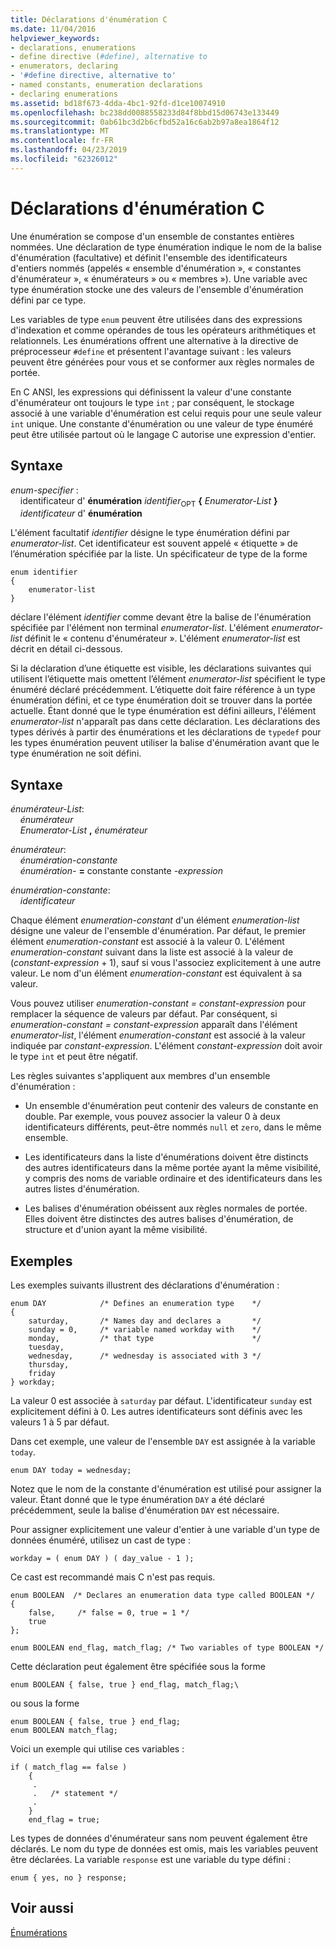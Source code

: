 ```yaml
---
title: Déclarations d'énumération C
ms.date: 11/04/2016
helpviewer_keywords:
- declarations, enumerations
- define directive (#define), alternative to
- enumerators, declaring
- '#define directive, alternative to'
- named constants, enumeration declarations
- declaring enumerations
ms.assetid: bd18f673-4dda-4bc1-92fd-d1ce10074910
ms.openlocfilehash: bc238dd0088558233d84f8bbd15d06743e133449
ms.sourcegitcommit: 0ab61bc3d2b6cfbd52a16c6ab2b97a8ea1864f12
ms.translationtype: MT
ms.contentlocale: fr-FR
ms.lasthandoff: 04/23/2019
ms.locfileid: "62326012"
---
```

# <a name="c-enumeration-declarations"></a>Déclarations d'énumération C

Une énumération se compose d'un ensemble de constantes entières nommées. Une déclaration de type énumération indique le nom de la balise d'énumération (facultative) et définit l'ensemble des identificateurs d'entiers nommés (appelés « ensemble d'énumération », « constantes d'énumérateur », « énumérateurs » ou « membres »). Une variable avec type énumération stocke une des valeurs de l'ensemble d'énumération défini par ce type.

Les variables de type `enum` peuvent être utilisées dans des expressions d'indexation et comme opérandes de tous les opérateurs arithmétiques et relationnels. Les énumérations offrent une alternative à la directive de préprocesseur `#define` et présentent l'avantage suivant : les valeurs peuvent être générées pour vous et se conformer aux règles normales de portée.

En C ANSI, les expressions qui définissent la valeur d'une constante d'énumérateur ont toujours le type `int` ; par conséquent, le stockage associé à une variable d'énumération est celui requis pour une seule valeur `int` unique. Une constante d'énumération ou une valeur de type énuméré peut être utilisée partout où le langage C autorise une expression d'entier.

## <a name="syntax"></a>Syntaxe

*enum-specifier* :<br/>
&nbsp;&nbsp;&nbsp;&nbsp;identificateur d' **énumération** *identifier*<sub>OPT</sub> **{** *Enumerator-List* **}**<br/>
&nbsp;&nbsp;&nbsp;&nbsp;*identificateur* d' **énumération**

L'élément facultatif *identifier* désigne le type énumération défini par *enumerator-list*. Cet identificateur est souvent appelé « étiquette » de l’énumération spécifiée par la liste. Un spécificateur de type de la forme

```
enum identifier
{
    enumerator-list
}
```

déclare l'élément *identifier* comme devant être la balise de l'énumération spécifiée par l'élément non terminal *enumerator-list*. L'élément *enumerator-list* définit le « contenu d'énumérateur ». L'élément *enumerator-list* est décrit en détail ci-dessous.

Si la déclaration d’une étiquette est visible, les déclarations suivantes qui utilisent l’étiquette mais omettent l’élément *enumerator-list* spécifient le type énuméré déclaré précédemment. L’étiquette doit faire référence à un type énumération défini, et ce type énumération doit se trouver dans la portée actuelle. Étant donné que le type énumération est défini ailleurs, l'élément *enumerator-list* n'apparaît pas dans cette déclaration. Les déclarations des types dérivés à partir des énumérations et les déclarations de `typedef` pour les types énumération peuvent utiliser la balise d'énumération avant que le type énumération ne soit défini.

## <a name="syntax"></a>Syntaxe

*énumérateur-List*:<br/>
&nbsp;&nbsp;&nbsp;&nbsp;*énumérateur*<br/>
&nbsp;&nbsp;&nbsp;&nbsp;*Enumerator-List* **,** *énumérateur*

*énumérateur*:<br/>
&nbsp;&nbsp;&nbsp;&nbsp;*énumération-constante*<br/>
&nbsp;&nbsp;&nbsp;&nbsp;*énumération-* **=** constante constante *-expression*

*énumération-constante*:<br/>
&nbsp;&nbsp;&nbsp;&nbsp;*identificateur*

Chaque élément *enumeration-constant* d'un élément *enumeration-list* désigne une valeur de l'ensemble d'énumération. Par défaut, le premier élément *enumeration-constant* est associé à la valeur 0. L'élément *enumeration-constant* suivant dans la liste est associé à la valeur de (*constant-expression* + 1), sauf si vous l'associez explicitement à une autre valeur. Le nom d'un élément *enumeration-constant* est équivalent à sa valeur.

Vous pouvez utiliser *enumeration-constant = constant-expression* pour remplacer la séquence de valeurs par défaut. Par conséquent, si *enumeration-constant = constant-expression* apparaît dans l'élément *enumerator-list*, l'élément *enumeration-constant* est associé à la valeur indiquée par *constant-expression*. L'élément *constant-expression* doit avoir le type `int` et peut être négatif.

Les règles suivantes s'appliquent aux membres d'un ensemble d'énumération :

- Un ensemble d'énumération peut contenir des valeurs de constante en double. Par exemple, vous pouvez associer la valeur 0 à deux identificateurs différents, peut-être nommés `null` et `zero`, dans le même ensemble.

- Les identificateurs dans la liste d'énumérations doivent être distincts des autres identificateurs dans la même portée ayant la même visibilité, y compris des noms de variable ordinaire et des identificateurs dans les autres listes d'énumération.

- Les balises d'énumération obéissent aux règles normales de portée. Elles doivent être distinctes des autres balises d'énumération, de structure et d'union ayant la même visibilité.

## <a name="examples"></a>Exemples

Les exemples suivants illustrent des déclarations d'énumération :

```
enum DAY            /* Defines an enumeration type    */
{
    saturday,       /* Names day and declares a       */
    sunday = 0,     /* variable named workday with    */
    monday,         /* that type                      */
    tuesday,
    wednesday,      /* wednesday is associated with 3 */
    thursday,
    friday
} workday;
```

La valeur 0 est associée à `saturday` par défaut. L'identificateur `sunday` est explicitement défini à 0. Les autres identificateurs sont définis avec les valeurs 1 à 5 par défaut.

Dans cet exemple, une valeur de l'ensemble `DAY` est assignée à la variable `today`.

```
enum DAY today = wednesday;
```

Notez que le nom de la constante d'énumération est utilisé pour assigner la valeur. Étant donné que le type énumération `DAY` a été déclaré précédemment, seule la balise d'énumération `DAY` est nécessaire.

Pour assigner explicitement une valeur d'entier à une variable d'un type de données énuméré, utilisez un cast de type :

```
workday = ( enum DAY ) ( day_value - 1 );
```

Ce cast est recommandé mais C n'est pas requis.

```
enum BOOLEAN  /* Declares an enumeration data type called BOOLEAN */
{
    false,     /* false = 0, true = 1 */
    true
};

enum BOOLEAN end_flag, match_flag; /* Two variables of type BOOLEAN */
```

Cette déclaration peut également être spécifiée sous la forme

```
enum BOOLEAN { false, true } end_flag, match_flag;\
```

ou sous la forme

```
enum BOOLEAN { false, true } end_flag;
enum BOOLEAN match_flag;
```

Voici un exemple qui utilise ces variables :

```
if ( match_flag == false )
    {
     .
     .   /* statement */
     .
    }
    end_flag = true;
```

Les types de données d'énumérateur sans nom peuvent également être déclarés. Le nom du type de données est omis, mais les variables peuvent être déclarées. La variable `response` est une variable du type défini :

```
enum { yes, no } response;
```

## <a name="see-also"></a>Voir aussi

[Énumérations](../cpp/enumerations-cpp.md)
